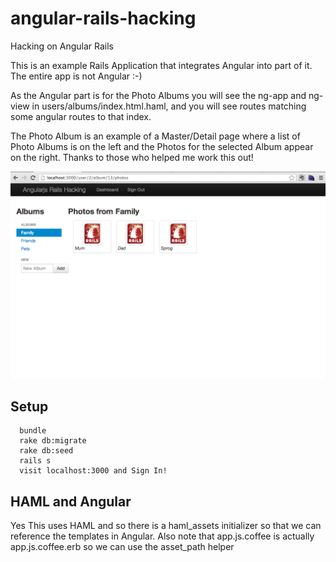 angular-rails-hacking
=====================

Hacking on Angular Rails

This is an example Rails Application that integrates Angular into part of it.  The entire app is not Angular :-)

As the Angular part is for the Photo Albums you will see the ng-app and ng-view in users/albums/index.html.haml, 
and you will see routes matching some angular routes to that index.

The Photo Album is an example of a Master/Detail page where a list of Photo Albums is on the left and the Photos for
the selected Album appear on the right.  Thanks to those who helped me work this out!


![Alt text](app/assets/images/screenshot.png?raw=true)


## Setup
````
  bundle
  rake db:migrate
  rake db:seed
  rails s
  visit localhost:3000 and Sign In!
````

## HAML and Angular
Yes This uses HAML and so there is a haml_assets initializer so that we can reference the templates in Angular.
Also note that app.js.coffee is actually app.js.coffee.erb so we can use the asset_path helper